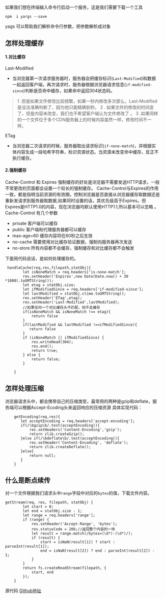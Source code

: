 如果我们想在终端输入命令行启动一个服务，这是我们需要下载一个工具
```
npm  i yargs --save
```
yags 可以帮助我们解析命令行参数，把参数解析成对象

## 怎样处理缓存
#### 1.对比缓存
Last-Modified
- 当浏览器第一次请求服务器时，服务器会把缓存标识(`Last-Modified`)和数据一起返回客户端，再次请求时，服务器根据浏览器请求信息(`if-modified-since`)判断是否命中缓存，如果命中返回304状态码。
>  1 .但是如果文件修改比较频繁，如果一秒内修改多次那么，Last-Modified是没法准确判断了，因为他只能精确到秒。
2 . 如果文件的修改的时间变了，但是内容未改变，我们也不希望客户端认为文件修改了 。
3 .如果同样的一个文件位于多个CDN服务器上的时候内容虽然一样，修改时间不一样。


ETag
- 当浏览器二次请求的时候，服务器取出请求标识(`if-none-match`)，并根据实体内容生成一段哈希字符串，标识资源状态。当资源未改变命中缓存，反正不执行缓存。
#### 2.强制缓存
Cache-Control 和 Expires
  强制缓存的好处是浏览器不需要发送HTTP请求，一般不常更改的页面都会设置一个较长的强制缓存。
Cache-Control与Expires的作用一致，都是指明当前资源的有效期，控制浏览器是否直接从浏览器缓存取数据还是重新发请求到服务器取数据,如果同时设置的话，其优先级高于Expires。但Expires是HTTP1.0的内容，现在浏览器均默认使用HTTP1.1,所以基本可以忽略 。
Cache-Control  有几个参数
- private 客户端可以缓存
- public 客户端和代理服务器都可以缓存
- max-age=60 缓存内容将在60秒之后生效
- no-cache 需要使用对比缓存验证数据，强制向服务器再次发送
- no-store 所有内容都不会缓存，强制缓存和对比缓存都不会触发

下面用代码说话，是如何处理缓存的。
```
 handleCache(req,res,filepath,statObj){
        let isNoneMatch = req.headers['is-none-match'];
        res.setHeader('Expires',new Date(Date.now() + 30 *1000).toGMTString());
        let etag = statObj.size;
        let ifModifiedSince = req.headers['if-modified-since'];
        let lastModified = statObj.ctime.toGMTString();
        res.setHeader('ETag',etag);
        res.setHeader('Last-Modified',lastModified);
        //如果任何一个对比缓存头不匹配，则不走缓存
        if(isNoneMatch && isNoneMatch !== etag){
            return false
        }
        if(lastModified && lastModified !==ifModifiedSince){
           return false
        }
        if (isNoneMatch || ifModifiedSince) {
            res.writeHead(304);
            res.end();
            return true;
        } else {
            return false;
        }

    }
```
## 怎样处理压缩
浏览器请求头中，都会携带自己的压缩类型，最常用的两种是gzip和deflate，服务端可以根据Accept-Ecoding头来返回响应的压缩资源
具体实现代码：
```
    getEncoding(req,res){
       let acceptEncoding = req.headers['accept-encoding'];
       if(/\bgzip\b/.test(acceptEncoding)){
           res.setHeaders('Content-Encoding','gzip');
           return zlib.createGzip();
       }else if(/\bdeflate\b/.test(acceptEncoding)){
           res.setHeader('Content-Encoding', 'deflate');
           return zlib.createDeflate();
       }else{
           return null;
       }
    }
```
## 什么是断点续传
对一个文件根据我们请求头中`range`字段中对应的`bytes`的值，下载文件内容。
```
getStream(req, res, filepath, statObj) {
        let start = 0;
        let end = statObj.size - 1;
        let range = req.headers['range'];
        if (range) {
            res.setHeader('Accept-Range', 'bytes');
            res.statusCode = 206;//返回整个内容的一块
            let result = range.match(/bytes=(\d*)-(\d*)/);
            if (result) {
                start = isNaN(result[1]) ? start : parseInt(result[1]);
                end = isNaN(result[2]) ? end : parseInt(result[2]) - 1;
            }
        }
        return fs.createReadStream(filepath, {
            start, end
        });
    }
```
源代码 [Github地址](https://github.com/han6054/static-server/tree/master)











